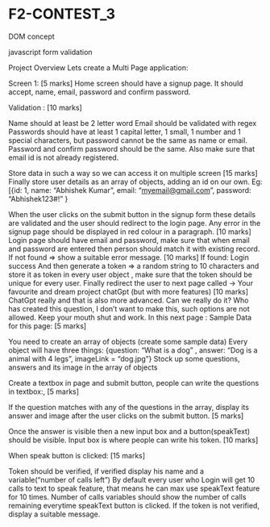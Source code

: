# F2-CONTEST_3
DOM concept

javascript form validation

Project Overview Lets create a Multi Page application:

Screen 1: [5 marks] Home screen should have a signup page. It should accept, name, email, password and confirm password.

Validation : [10 marks]

Name should at least be 2 letter word Email should be validated with regex Passwords should have at least 1 capital letter, 1 small, 1 number and 1 special characters, but password cannot be the same as name or email. Password and confirm password should be the same. Also make sure that email id is not already registered.

Store data in such a way so we can access it on multiple screen [15 marks] Finally store user details as an array of objects, adding an id on our own. Eg: [{id: 1, name: “Abhishek Kumar”, email: “myemail@gmail.com”, password: “Abhishek123#!” }

When the user clicks on the submit button in the signup form these details are validated and the user should redirect to the login page. Any error in the signup page should be displayed in red colour in a paragraph. [10 marks] Login page should have email and password, make sure that when email and password are entered then person should match it with existing record. If not found => show a suitable error message. [10 marks] If found: Login success And then generate a token => a random string to 10 characters and store it as token in every user object , make sure that the token should be unique for every user. Finally redirect the user to next page called -> Your favourite and dream project chatGpt (but with more features) [10 marks] ChatGpt really and that is also more advanced. Can we really do it? Who has created this question, I don’t want to make this, such options are not allowed. Keep your mouth shut and work. In this next page : Sample Data for this page: [5 marks]

You need to create an array of objects (create some sample data) Every object will have three things: {question: “What is a dog” , answer: “Dog is a animal with 4 legs”, imageLink = “dog.jpg”} Stock up some questions, answers and its image in the array of objects

Create a textbox in page and submit button, people can write the questions in textbox:, [5 marks]

If the question matches with any of the questions in the array, display its answer and image after the user clicks on the submit button. [5 marks]

Once the answer is visible then a new input box and a button(speakText) should be visible. Input box is where people can write his token. [10 marks]

When speak button is clicked: [15 marks]

Token should be verified, if verified display his name and a variable(“number of calls left”) By default every user who Login will get 10 calls to text to speak feature, that means he can max use speakText feature for 10 times. Number of calls variables should show the number of calls remaining everytime speakText button is clicked. If the token is not verified, display a suitable message.

